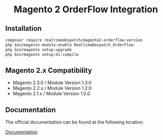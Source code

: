 <h1 align="center">Magento 2 OrderFlow Integration</h1>

## Installation

```bash
composer require realtimedespatch/magento2-orderflow:version
php bin/magento module:enable RealtimeDespatch_OrderFlow
php bin/magento setup:upgrade
php bin/magento setup:di:compile
```

## Magento 2.x Compatibility

- Magento 2.3.0 / Module Version 1.3.0
- Magento 2.2.x / Module Version 1.2.0
- Magento 2.1.x / Module Version 1.0.0

## Documentation

The official documentation can be found at the following location:

<a href="https://realtimedespatch.co.uk/orderflow-documentation/?docurl=https://documentation.realtimedespatch.co.uk/html/OrderFlowMagento2Integration/">Documentation</a>

